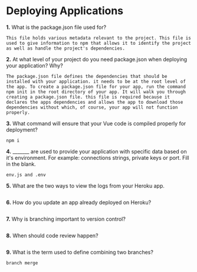 # Deploying Applications

**1.** What is the package.json file used for?
<!-- enter you answer in the space below -->
```
This file holds various metadata relevant to the project. This file is used to give information to npm that allows it to identify the project as well as handle the project's dependencies.
``` 
**2.** At what level of your project do you need package.json when deploying your application? Why?
<!-- enter you answer in the space below -->
```
The package.json file defines the dependencies that should be installed with your application. it needs to be at the root level of the app. To create a package.json file for your app, run the command npm init in the root directory of your app. It will walk you through creating a package.json file. this file is required because it declares the apps dependencies and allows the app to download those dependencies without which, of course, your app will not function properly.
```
**3.** What command will ensure that your Vue code is compiled properly for deployment?
<!-- enter you answer in the space below -->
```
npm i
```
**4.** _______ are used to provide your application with specific data based on it's environment. For example: connections strings, private keys or port. Fill in the blank.
<!-- enter you answer in the space below -->
```
env.js and .env
```
**5.** What are the two ways to view the logs from your Heroku app.
<!-- enter you answer in the space below -->
```

```
**6.** How do you update an app already deployed on Heroku?
<!-- enter you answer in the space below -->
```

```
**7.** Why is branching important to version control?
<!-- enter you answer in the space below -->
```

```
**8.** When should code review happen?
<!-- enter you answer in the space below -->
```

```
**9.** What is the term used to define combining two branches?
<!-- enter you answer in the space below -->
```
branch merge
```